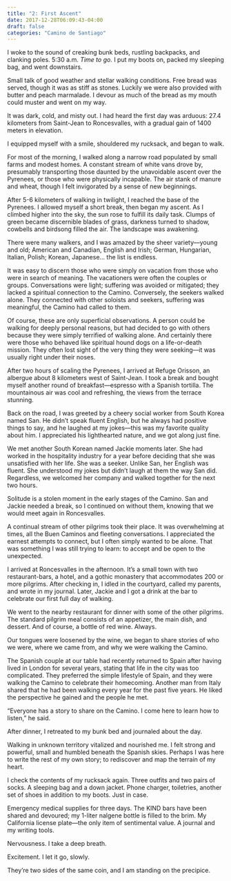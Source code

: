 ```yaml
---
title: "2: First Ascent"
date: 2017-12-28T06:09:43-04:00
draft: false
categories: "Camino de Santiago"
---
```


I woke to the sound of creaking bunk beds, rustling backpacks, and clanking poles. 5:30 a.m. _Time to go._ I put my boots on, packed my sleeping bag, and went downstairs.

Small talk of good weather and stellar walking conditions. Free bread was served, though it was as stiff as stones. Luckily we were also provided with butter and peach marmalade. I devour as much of the bread as my mouth could muster and went on my way.

It was dark, cold, and misty out. I had heard the first day was arduous: 27.4 kilometers from Saint-Jean to Roncesvalles, with a gradual gain of 1400 meters in elevation.

I equipped myself with a smile, shouldered my rucksack, and began to walk.

For most of the morning, I walked along a narrow road populated by small farms and modest homes. A constant stream of white vans drove by, presumably transporting those daunted by the unavoidable ascent over the Pyrenees, or those who were physically incapable. The air stank of manure and wheat, though I felt invigorated by a sense of new beginnings.

After 5-6 kilometers of walking in twilight, I reached the base of the Pyrenees. I allowed myself a short break, then began my ascent. As I climbed higher into the sky, the sun rose to fulfill its daily task. Clumps of green became discernible blades of grass, darkness turned to shadow, cowbells and birdsong filled the air. The landscape was awakening.

There were many walkers, and I was amazed by the sheer variety––young and old; American and Canadian, English and Irish; German, Hungarian, Italian, Polish; Korean, Japanese… the list is endless.

It was easy to discern those who were simply on vacation from those who were in search of meaning. The vacationers were often the couples or groups. Conversations were light; suffering was avoided or mitigated; they lacked a spiritual connection to the Camino. Conversely, the seekers walked alone. They connected with other soloists and seekers, suffering was meaningful, the Camino had called to them.

Of course, these are only superficial observations. A person could be walking for deeply personal reasons, but had decided to go with others because they were simply terrified of walking alone. And certainly there were those who behaved like spiritual hound dogs on a life-or-death mission. They often lost sight of the very thing they were seeking––it was usually right under their noses.

After two hours of scaling the Pyrenees, I arrived at Refuge Orisson, an albergue about 8 kilometers west of Saint-Jean. I took a break and bought myself another round of breakfast––espresso with a Spanish tortilla. The mountainous air was cool and refreshing, the views from the terrace stunning.

Back on the road, I was greeted by a cheery social worker from South Korea named San. He didn’t speak fluent English, but he always had positive things to say, and he laughed at my jokes––this was my favorite quality about him. I appreciated his lighthearted nature, and we got along just fine.

We met another South Korean named Jackie moments later. She had worked in the hospitality industry for a year before deciding that she was unsatisfied with her life. She was a seeker. Unlike San, her English was fluent. She understood my jokes but didn’t laugh at them the way San did. Regardless, we welcomed her company and walked together for the next two hours.

Solitude is a stolen moment in the early stages of the Camino. San and Jackie needed a break, so I continued on without them, knowing that we would meet again in Roncesvalles.

A continual stream of other pilgrims took their place. It was overwhelming at times, all the Buen Caminos and fleeting conversations. I appreciated the earnest attempts to connect, but I often simply wanted to be alone. That was something I was still trying to learn: to accept and be open to the unexpected.

I arrived at Roncesvalles in the afternoon. It’s a small town with two restaurant-bars, a hotel, and a gothic monastery that accommodates 200 or more pilgrims. After checking in, I idled in the courtyard, called my parents, and wrote in my journal. Later, Jackie and I got a drink at the bar to celebrate our first full day of walking.

We went to the nearby restaurant for dinner with some of the other pilgrims. The standard pilgrim meal consists of an appetizer, the main dish, and dessert. And of course, a bottle of red wine. Always.

Our tongues were loosened by the wine, we began to share stories of who we were, where we came from, and why we were walking the Camino.

The Spanish couple at our table had recently returned to Spain after having lived in London for several years, stating that life in the city was too complicated. They preferred the simple lifestyle of Spain, and they were walking the Camino to celebrate their homecoming. Another man from Italy shared that he had been walking every year for the past five years. He liked the perspective he gained and the people he met. 

“Everyone has a story to share on the Camino. I come here to learn how to listen,” he said.

After dinner, I retreated to my bunk bed and journaled about the day.

Walking in unknown territory vitalized and nourished me. I felt strong and powerful, small and humbled beneath the Spanish skies. Perhaps I was here to write the rest of my own story; to rediscover and map the terrain of my heart.

I check the contents of my rucksack again. Three outfits and two pairs of socks. A sleeping bag and a down jacket. Phone charger, toiletries, another set of shoes in addition to my boots. Just in case.

Emergency medical supplies for three days. The KIND bars have been shared and devoured; my 1-liter nalgene bottle is filled to the brim. My California license plate––the only item of sentimental value. A journal and my writing tools.

Nervousness. I take a deep breath.

Excitement. I let it go, slowly.

They’re two sides of the same coin, and I am standing on the precipice.